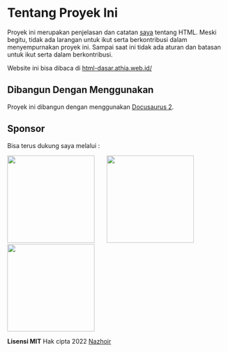 # Tentang Proyek Ini

Proyek ini merupakan penjelasan dan catatan [saya](https://github.com/nazhoir) tentang HTML. Meski begitu, tidak ada larangan untuk ikut serta berkontribusi dalam menyempurnakan proyek ini. Sampai saat ini tidak ada aturan dan batasan untuk ikut serta dalam berkontribusi.

Website ini bisa dibaca di [html-dasar.athia.web.id/](https://html-dasar.athia.web.id/)





## Dibangun Dengan Menggunakan

Proyek ini dibangun dengan menggunakan [Docusaurus 2](https://docusaurus.io/).


## Sponsor

Bisa terus dukung saya melalui :

[<img src="/img/buymeecoffe.png" width="200"/>](https://www.buymeacoffee.com/nazhoir)
&nbsp; &nbsp; &nbsp; 
[<img src="/img/trakteer.png" width="200"/>](https://trakteer.id/nazhoir)
&nbsp; &nbsp; &nbsp; 
[<img src="/img/saweria.png" width="200"/>](https://saweria.com/nazhoir)




**Lisensi MIT** Hak cipta 2022  [Nazhoir](https://github.com/nazhoir)